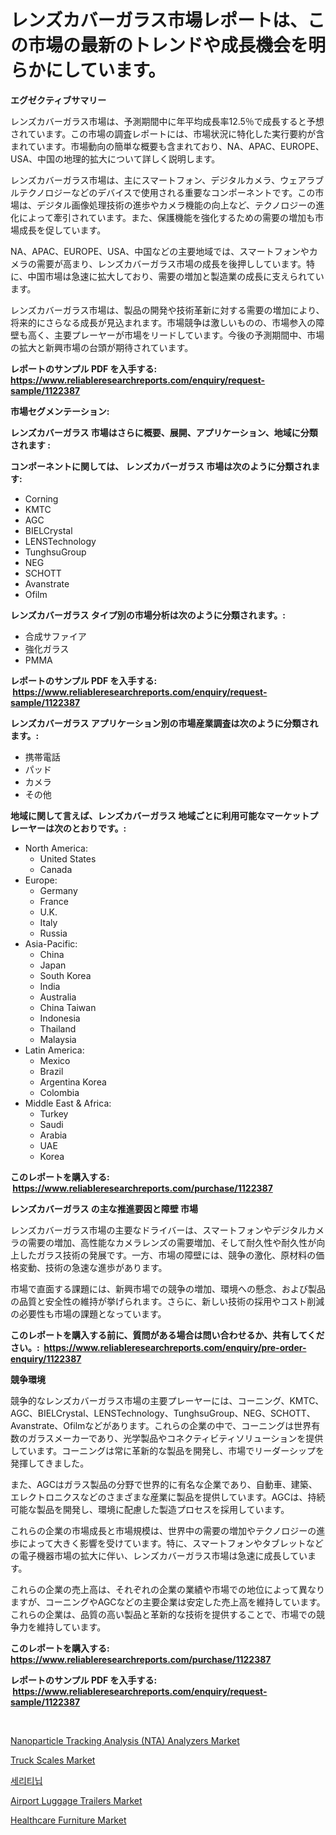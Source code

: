 <p><h1>レンズカバーガラス市場レポートは、この市場の最新のトレンドや成長機会を明らかにしています。</h1></p><p><strong>エグゼクティブサマリー</strong></p>
<p><p>レンズカバーガラス市場は、予測期間中に年平均成長率12.5％で成長すると予想されています。この市場の調査レポートには、市場状況に特化した実行要約が含まれています。市場動向の簡単な概要も含まれており、NA、APAC、EUROPE、USA、中国の地理的拡大について詳しく説明します。</p><p>レンズカバーガラス市場は、主にスマートフォン、デジタルカメラ、ウェアラブルテクノロジーなどのデバイスで使用される重要なコンポーネントです。この市場は、デジタル画像処理技術の進歩やカメラ機能の向上など、テクノロジーの進化によって牽引されています。また、保護機能を強化するための需要の増加も市場成長を促しています。</p><p>NA、APAC、EUROPE、USA、中国などの主要地域では、スマートフォンやカメラの需要が高まり、レンズカバーガラス市場の成長を後押ししています。特に、中国市場は急速に拡大しており、需要の増加と製造業の成長に支えられています。</p><p>レンズカバーガラス市場は、製品の開発や技術革新に対する需要の増加により、将来的にさらなる成長が見込まれます。市場競争は激しいものの、市場参入の障壁も高く、主要プレーヤーが市場をリードしています。今後の予測期間中、市場の拡大と新興市場の台頭が期待されています。</p></p>
<p><strong>レポートのサンプル PDF を入手する: <a href="https://www.reliableresearchreports.com/enquiry/request-sample/1122387">https://www.reliableresearchreports.com/enquiry/request-sample/1122387</a></strong></p>
<p><strong>市場セグメンテーション:</strong></p>
<p><strong> レンズカバーガラス 市場はさらに概要、展開、アプリケーション、地域に分類されます :</strong></p>
<p><strong>コンポーネントに関しては、 レンズカバーガラス 市場は次のように分類されます: &nbsp;</strong></p>
<p><ul><li>Corning</li><li>KMTC</li><li>AGC</li><li>BIELCrystal</li><li>LENSTechnology</li><li>TunghsuGroup</li><li>NEG</li><li>SCHOTT</li><li>Avanstrate</li><li>Ofilm</li></ul></p>
<p><strong> レンズカバーガラス タイプ別の市場分析は次のように分類されます。:</strong></p>
<p><ul><li>合成サファイア</li><li>強化ガラス</li><li>PMMA</li></ul></p>
<p><strong>レポートのサンプル PDF を入手する: &nbsp;<a href="https://www.reliableresearchreports.com/enquiry/request-sample/1122387">https://www.reliableresearchreports.com/enquiry/request-sample/1122387</a></strong></p>
<p><strong> レンズカバーガラス アプリケーション別の市場産業調査は次のように分類されます。:</strong></p>
<p><ul><li>携帯電話</li><li>パッド</li><li>カメラ</li><li>その他</li></ul></p>
<p><strong>地域に関して言えば、レンズカバーガラス 地域ごとに利用可能なマーケットプレーヤーは次のとおりです。:</strong></p>
<p><ul>
    <li>
        North America:
        <ul>
            <li>United States</li>
            <li>Canada</li>
        </ul>
    </li>
    <li>
        Europe:
        <ul>
            <li>Germany</li>
            <li>France</li>
            <li>U.K.</li>
            <li>Italy</li>
            <li>Russia</li>
        </ul>
    </li>
    <li>
        Asia-Pacific:
        <ul>
            <li>China</li>
            <li>Japan</li>
            <li>South Korea</li>
            <li>India</li>
            <li>Australia</li>
            <li>China Taiwan</li>
            <li>Indonesia</li>
            <li>Thailand</li>
            <li>Malaysia</li>
        </ul>
    </li>
    <li>
        Latin America:
        <ul>
            <li>Mexico</li>
            <li>Brazil</li>
            <li>Argentina Korea</li>
            <li>Colombia</li>
        </ul>
    </li>
    <li>
        Middle East & Africa:
        <ul>
            <li>Turkey</li>
            <li>Saudi</li>
            <li>Arabia</li>
            <li>UAE</li>
            <li>Korea</li>
        </ul>
    </li>
    </ul></p>
<p><strong>このレポートを購入する: &nbsp;<a href="https://www.reliableresearchreports.com/purchase/1122387">https://www.reliableresearchreports.com/purchase/1122387</a></strong></p>
<p><strong>レンズカバーガラス の主な推進要因と障壁 市場</strong></p>
<p><p>レンズカバーガラス市場の主要なドライバーは、スマートフォンやデジタルカメラの需要の増加、高性能なカメラレンズの需要増加、そして耐久性や耐久性が向上したガラス技術の発展です。一方、市場の障壁には、競争の激化、原材料の価格変動、技術の急速な進歩があります。</p><p>市場で直面する課題には、新興市場での競争の増加、環境への懸念、および製品の品質と安全性の維持が挙げられます。さらに、新しい技術の採用やコスト削減の必要性も市場の課題となっています。</p></p>
<p><strong>このレポートを購入する前に、質問がある場合は問い合わせるか、共有してください。:&nbsp; <a href="https://www.reliableresearchreports.com/enquiry/pre-order-enquiry/1122387">https://www.reliableresearchreports.com/enquiry/pre-order-enquiry/1122387</a></strong></p>
<p><strong>競争環境</strong></p>
<p><p>競争的なレンズカバーガラス市場の主要プレーヤーには、コーニング、KMTC、AGC、BIELCrystal、LENSTechnology、TunghsuGroup、NEG、SCHOTT、Avanstrate、Ofilmなどがあります。これらの企業の中で、コーニングは世界有数のガラスメーカーであり、光学製品やコネクティビティソリューションを提供しています。コーニングは常に革新的な製品を開発し、市場でリーダーシップを発揮してきました。</p><p>また、AGCはガラス製品の分野で世界的に有名な企業であり、自動車、建築、エレクトロニクスなどのさまざまな産業に製品を提供しています。AGCは、持続可能な製品を開発し、環境に配慮した製造プロセスを採用しています。</p><p>これらの企業の市場成長と市場規模は、世界中の需要の増加やテクノロジーの進歩によって大きく影響を受けています。特に、スマートフォンやタブレットなどの電子機器市場の拡大に伴い、レンズカバーガラス市場は急速に成長しています。</p><p>これらの企業の売上高は、それぞれの企業の業績や市場での地位によって異なりますが、コーニングやAGCなどの主要企業は安定した売上高を維持しています。これらの企業は、品質の高い製品と革新的な技術を提供することで、市場での競争力を維持しています。</p></p>
<p><strong>このレポートを購入する: &nbsp; <a href="https://www.reliableresearchreports.com/purchase/1122387">https://www.reliableresearchreports.com/purchase/1122387</a></strong></p>
<p><strong>レポートのサンプル PDF を入手する: &nbsp;<a href="https://www.reliableresearchreports.com/enquiry/request-sample/1122387">https://www.reliableresearchreports.com/enquiry/request-sample/1122387</a></strong><strong></strong></p>
<p>&nbsp;</p>
<p><p><a href="https://issuu.com/reportprime-2/docs/nanoparticle-tracking-analysis-nta-analyzers-marke">Nanoparticle Tracking Analysis (NTA) Analyzers Market</a></p><p><a href="https://view.publitas.com/reportprime-1/truck-scales-market-research-report-reveals-the-latest-trends-and-opportunities-of-this-market-for-period-from-2024-2031/">Truck Scales Market</a></p><p><a href="https://github.com/vdhdwjyp90142/Market-Research-Report-List-1/blob/main/67656593182.md">세리티닙</a></p><p><a href="https://thundering-castanet-c65.notion.site/Airport-Luggage-Trailers-Market-Research-Report-The-Key-To-Successful-Business-Strategy-Forecasted--7da00f7ea66b4d7984e25038a1a4c1eb">Airport Luggage Trailers Market</a></p><p><a href="https://github.com/lbird53714/Market-Research-Report-List-3/blob/main/healthcare-furniture-market.md">Healthcare Furniture Market</a></p></p>